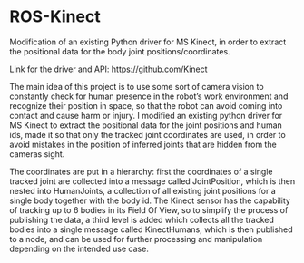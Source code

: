 # ROS-Kinect
Modification of an existing Python driver for MS Kinect, in order to extract the positional data for the body joint positions/coordinates.

Link for the driver and API: https://github.com/Kinect


The main idea of this project is to use some sort of camera vision to constantly check for human presence in the robot’s work environment and recognize their position in space, so that the robot can avoid coming into contact and cause harm or injury. I modified an existing python driver for MS Kinect to extract the positional data for the joint positions and human ids, made it so that only the tracked joint coordinates are used, in order to avoid mistakes in the position of inferred joints that are hidden from the cameras sight. 

The coordinates are put in a hierarchy: first the coordinates of a single tracked joint are collected into a message called JointPosition, which is then nested into HumanJoints, a collection of all existing joint positions for a single body together with the body id. The Kinect sensor has the capability of tracking up to 6 bodies in its Field Of View, so to simplify the process of publishing the data, a third level is added which collects all the tracked bodies into a single message called KinectHumans, which is then published to a node, and can be used for further processing and manipulation depending on the intended use case. 


